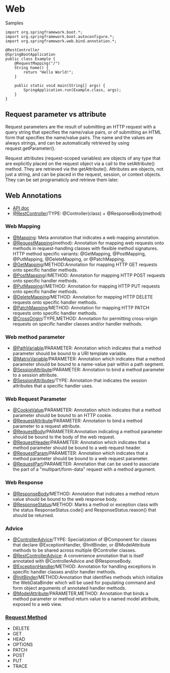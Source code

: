 
# Web

Samples
```
import org.springframework.boot.*;
import org.springframework.boot.autoconfigure.*;
import org.springframework.web.bind.annotation.*;

@RestController
@SpringBootApplication
public class Example {
	@RequestMapping("/")
	String home() {
		return "Hello World!";
	}

	public static void main(String[] args) {
		SpringApplication.run(Example.class, args);
	}
}
```

## Request parameter vs attribute

Request parameters are the result of submitting an HTTP request with a query string that specifies the name/value pairs, or of submitting an HTML form that specifies the name/value pairs. The name and the values are always strings, and can be automatically retrieved by using request.getParameter(). 

Request attributes (request-scoped variables) are objects of any type that are explicitly placed on the request object via a call to the setAttribute() method. They are retrieved via the getAttribute(). Attributes are objects, not just a string, and can be placed in the request, session, or context objects. They can be set programaticly and retrieve them later.

## Web Annotations
- [API doc](https://docs.spring.io/spring-framework/docs/current/javadoc-api/org/springframework/web/bind/annotation/package-summary.html)
- [@RestController](https://docs.spring.io/spring-framework/docs/current/javadoc-api/org/springframework/web/bind/annotation/RestController.html)/TYPE: @Controller(class) + @ResponseBody(method)

### Web Mapping
- [@Mapping](https://docs.spring.io/spring-framework/docs/current/javadoc-api/org/springframework/web/bind/annotation/Mapping.html): Meta annotation that indicates a web mapping annotation.
- [@RequestMapping](https://docs.spring.io/spring-framework/docs/current/javadoc-api/org/springframework/web/bind/annotation/RequestMapping.html)(method): Annotation for mapping web requests onto methods in request-handling classes with flexible method signatures. HTTP method specific variants: @GetMapping, @PostMapping, @PutMapping, @DeleteMapping, or @PatchMapping.
- [@GetMapping](https://docs.spring.io/spring-framework/docs/current/javadoc-api/org/springframework/web/bind/annotation/GetMapping.html)/METHOD:Annotation for mapping HTTP GET requests onto specific handler methods.
- [@PostMapping](https://docs.spring.io/spring-framework/docs/current/javadoc-api/org/springframework/web/bind/annotation/PostMapping.html)//METHOD: Annotation for mapping HTTP POST requests onto specific handler methods.
- [@PutMapping](https://docs.spring.io/spring-framework/docs/current/javadoc-api/org/springframework/web/bind/annotation/PutMapping.html)//METHOD: Annotation for mapping HTTP PUT requests onto specific handler methods.
- [@DeleteMapping](https://docs.spring.io/spring-framework/docs/current/javadoc-api/org/springframework/web/bind/annotation/DeleteMapping.html)/METHOD: Annotation for mapping HTTP DELETE requests onto specific handler methods.
- [@PatchMapping](https://docs.spring.io/spring-framework/docs/current/javadoc-api/org/springframework/web/bind/annotation/PatchMapping.html)/METHOD: Annotation for mapping HTTP PATCH requests onto specific handler methods.
- [@CrossOrigin](https://docs.spring.io/spring-framework/docs/current/javadoc-api/org/springframework/web/bind/annotation/CrossOrigin.html)/TYPE,METHOD: Annotation for permitting cross-origin requests on specific handler classes and/or handler methods.

### Web method parameter
- [@PathVariable](https://docs.spring.io/spring-framework/docs/current/javadoc-api/org/springframework/web/bind/annotation/PathVariable.html)/PARAMETER: Annotation which indicates that a method parameter should be bound to a URI template variable.
- [@MatrixVariable](https://docs.spring.io/spring-framework/docs/current/javadoc-api/org/springframework/web/bind/annotation/MatrixVariable.html)/PARAMETER: Annotation which indicates that a method parameter should be bound to a name-value pair within a path segment.
- [@SessionAttribute](https://docs.spring.io/spring-framework/docs/current/javadoc-api/org/springframework/web/bind/annotation/SessionAttribute.html)/PARAMETER: Annotation to bind a method parameter to a session attribute.
- [@SessionAttributes](https://docs.spring.io/spring-framework/docs/current/javadoc-api/org/springframework/web/bind/annotation/SessionAttributes.html)/TYPE: Annotation that indicates the session attributes that a specific handler uses.

### Web Request Parameter
- [@CookieValue](https://docs.spring.io/spring-framework/docs/current/javadoc-api/org/springframework/web/bind/annotation/CookieValue.html)/PARAMETER: Annotation which indicates that a method parameter should be bound to an HTTP cookie.
- [@RequestAttribute](https://docs.spring.io/spring-framework/docs/current/javadoc-api/org/springframework/web/bind/annotation/RequestAttribute.html)/PARAMETER: Annotation to bind a method parameter to a request attribute.
- [@RequestBody](https://docs.spring.io/spring-framework/docs/current/javadoc-api/org/springframework/web/bind/annotation/RequestBody.html)/PARAMETER:Annotation indicating a method parameter should be bound to the body of the web request.
- [@RequestHeader](https://docs.spring.io/spring-framework/docs/current/javadoc-api/org/springframework/web/bind/annotation/RequestHeader.html)/PARAMETER: Annotation which indicates that a method parameter should be bound to a web request header.
- [@RequestParam](https://docs.spring.io/spring-framework/docs/current/javadoc-api/org/springframework/web/bind/annotation/RequestParam.html)/PARAMETER: Annotation which indicates that a method parameter should be bound to a web request parameter.
- [@RequestPart](https://docs.spring.io/spring-framework/docs/current/javadoc-api/org/springframework/web/bind/annotation/RequestParam.html)/PARAMETER: Annotation that can be used to associate the part of a "multipart/form-data" request with a method argument.

### Web Response
- [@ResponseBody](https://docs.spring.io/spring-framework/docs/current/javadoc-api/org/springframework/web/bind/annotation/ResponseBody.html)/METHOD: Annotation that indicates a method return value should be bound to the web response body.
- [@ResponseStatus](https://docs.spring.io/spring-framework/docs/current/javadoc-api/org/springframework/web/bind/annotation/ResponseStatus.html)/METHOD: Marks a method or exception class with the status ResponseStatus.code() and ResponseStatus.reason() that should be returned.

### Advice
- [@ControllerAdvice](https://docs.spring.io/spring-framework/docs/current/javadoc-api/org/springframework/web/bind/annotation/ControllerAdvice.html)/TYPE: Specialization of @Component for classes that declare @ExceptionHandler, @InitBinder, or @ModelAttribute methods to be shared across multiple @Controller classes.
- [@RestControllerAdvice](https://docs.spring.io/spring-framework/docs/current/javadoc-api/org/springframework/web/bind/annotation/RestControllerAdvice.html): A convenience annotation that is itself annotated with @ControllerAdvice and @ResponseBody.
- [@ExceptionHandler](https://docs.spring.io/spring-framework/docs/current/javadoc-api/org/springframework/web/bind/annotation/ExceptionHandler.html)/METHOD: Annotation for handling exceptions in specific handler classes and/or handler methods.
- [@InitBinder](https://docs.spring.io/spring-framework/docs/current/javadoc-api/org/springframework/web/bind/annotation/InitBinder.html)/METHOD:Annotation that identifies methods which initialize the WebDataBinder which will be used for populating command and form object arguments of annotated handler methods.
- [@ModelAttribute](https://docs.spring.io/spring-framework/docs/current/javadoc-api/org/springframework/web/bind/annotation/ModelAttribute.html)/PARAMETER,METHOD: Annotation that binds a method parameter or method return value to a named model attribute, exposed to a web view.

### [Request Method](https://docs.spring.io/spring-framework/docs/current/javadoc-api/org/springframework/web/bind/annotation/RequestMethod.html)
- DELETE 
- GET 
- HEAD 
- OPTIONS 
- PATCH 
- POST 
- PUT 
- TRACE 
